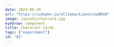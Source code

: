 ```yaml
---
date: 2023-06-29
url: "https://codepen.io/alliemack/pen/xxpBReN"
image: /assets/charcard.jpg
eyebrow: component
title: Character Cards
tags: ["experiment"]
id: "01"
---
```


